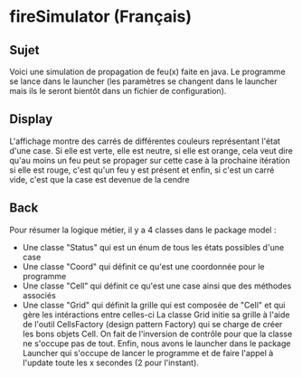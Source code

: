 # fireSimulator (Français)

## Sujet

Voici une simulation de propagation de feu(x) faite en java. Le programme se lance dans le launcher (les paramètres se changent dans le launcher mais ils le seront bientôt dans un fichier de configuration).

## Display

L'affichage montre des carrés de différentes couleurs représentant l'état d'une case. Si elle est verte, elle est neutre,
si elle est orange, cela veut dire qu'au moins un feu peut se propager sur cette case à la prochaine itération
si elle est rouge, c'est qu'un feu y est présent et enfin, si c'est un carré vide, c'est que la case est devenue de la cendre

## Back

Pour résumer la logique métier, il y a 4 classes dans le package model : 
  - Une classe "Status" qui est un énum de tous les états possibles d'une case
  - Une classe "Coord" qui définit ce qu'est une coordonnée pour le programme
  - Une classe "Cell" qui définit ce qu'est une case ainsi que des méthodes associés
  - Une classe "Grid" qui définit la grille qui est composée de "Cell" et qui gère les intéractions entre celles-ci
La classe Grid initie sa grille à l'aide de l'outil CellsFactory (design pattern Factory) qui se charge de créer les bons objets Cell.
On fait de l'inversion de contrôle pour que la classe ne s'occupe pas de tout.
Enfin, nous avons le launcher dans le package Launcher qui s'occupe de lancer le programme et de faire l'appel à l'update toute les x secondes (2 pour l'instant).
